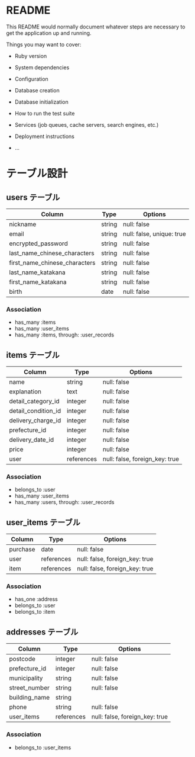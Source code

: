 # README

This README would normally document whatever steps are necessary to get the
application up and running.

Things you may want to cover:

* Ruby version

* System dependencies

* Configuration

* Database creation

* Database initialization

* How to run the test suite

* Services (job queues, cache servers, search engines, etc.)

* Deployment instructions

* ...

# テーブル設計

## users テーブル

| Column                        | Type    | Options     |
| ------------------            | ------- | ----------- |
| nickname                      | string  | null: false |
| email                         | string  | null: false, unique: true |
| encrypted_password            | string  | null: false |
| last_name_chinese_characters  | string  | null: false |
| first_name_chinese_characters | string  | null: false |
| last_name_katakana            | string  | null: false |
| first_name_katakana           | string  | null: false |
| birth                         | date    | null: false |


### Association

- has_many :items
- has_many :user_items
- has_many :items, through: :user_records


## items テーブル

| Column                | Type        | Options                        |
| --------------------- | ----------- | ------------------------------ |
| name                  | string      | null: false                    |
| explanation           | text        | null: false                    |
| detail_category_id    | integer     | null: false                    |
| detail_condition_id   | integer     | null: false                    |
| delivery_charge_id    | integer     | null: false                    |
| prefecture_id         | integer     | null: false                    |
| delivery_date_id      | integer     | null: false                    |
| price                 | integer     | null: false                    |
| user                  | references  | null: false, foreign_key: true |

### Association

- belongs_to :user
- has_many :user_items
- has_many :users, through: :user_records



## user_items テーブル

| Column             | Type       | Options                        |
| ------------------ | ---------- | ------------------------------ |
| purchase           | date       | null: false                    |
| user               | references | null: false, foreign_key: true |
| item               | references | null: false, foreign_key: true |

### Association

- has_one :address
- belongs_to :user
- belongs_to :item


## addresses テーブル

| Column                        | Type       | Options                        |
| ----------------------------- | ---------- | ------------------------------ |
| postcode                      | integer    | null: false                    |
| prefecture_id                 | integer    | null: false                    |
| municipality                  | string     | null: false                    |
| street_number                 | string     | null: false                    |
| building_name                 | string     |                                |
| phone                         | string     | null: false                    |
| user_items                    | references | null: false, foreign_key: true |

### Association

- belongs_to :user_items